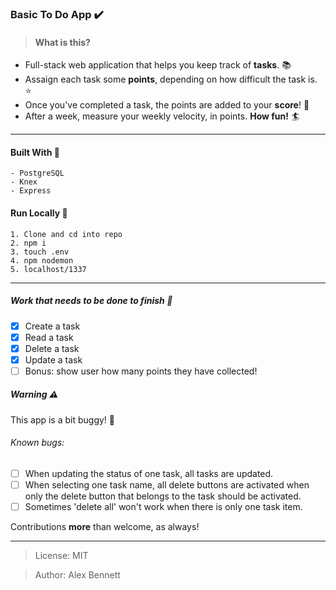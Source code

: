 ### Basic To Do App :heavy_check_mark:
> #### What is this?

- Full-stack web application that helps you keep track of **tasks**. :books: 
- Assaign each task some **points**, depending on how difficult the task is. :star:
- Once you've completed a task, the points are added to your **score**! :tada:
- After a week, measure your weekly velocity, in points. **How fun!** :surfer:

---

#### Built With :wrench:
```
- PostgreSQL
- Knex 
- Express
```
#### Run Locally :rocket: 
```
1. Clone and cd into repo
2. npm i
3. touch .env
4. npm nodemon
5. localhost/1337
```
---

##### Work that needs to be done to finish :nut_and_bolt: 

- [x] Create a task
- [x] Read a task
- [x] Delete a task
- [x] Update a task
- [ ] Bonus: show user how many points they have collected!

##### Warning :warning:
This app is a bit buggy! :bug:
###### Known bugs:
- [ ] When updating the status of one task, all tasks are updated.
- [ ] When selecting one task name, all delete buttons are activated when only the delete button that belongs to the task should be activated.
- [ ] Sometimes 'delete all' won't work when there is only one task item.

Contributions **more** than welcome, as always!

---

>License: MIT

>Author: Alex Bennett
